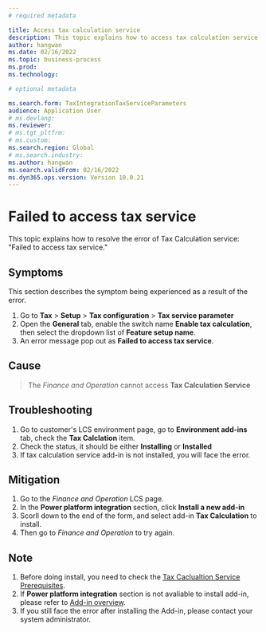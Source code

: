 ```yaml
---
# required metadata 

title: Access tax calculation service
description: This topic explains how to access tax calculation service. 
author: hangwan
ms.date: 02/16/2022
ms.topic: business-process 
ms.prod:  
ms.technology:  

# optional metadata 

ms.search.form: TaxIntegrationTaxServiceParameters   
audience: Application User 
# ms.devlang:  
ms.reviewer: 
# ms.tgt_pltfrm:  
# ms.custom:  
ms.search.region: Global
# ms.search.industry: 
ms.author: hangwan
ms.search.validFrom: 02/16/2022
ms.dyn365.ops.version: Version 10.0.21 
---
```

# Failed to access tax service

This topic explains how to resolve the error of Tax Calculation service: "Failed to access tax service."


## Symptoms

This section describes the symptom being experienced as a result of the error.

1. Go to **Tax** > **Setup** > **Tax configuration** > **Tax service parameter**
2. Open the **General** tab, enable the switch name **Enable tax calculation**, then select the dropdown list of **Feature setup name**.
3. An error message pop out as **Failed to access tax service**. 

## Cause

> The *Finance and Operation* cannot access **Tax Calculation Service**

## Troubleshooting

1. Go to customer's LCS environment page, go to **Environment add-ins** tab, check the **Tax Calclation** item.
2. Check the status, it should be either **Installing** or **Installed**
3. If tax calculation service add-in is not installed, you will face the error.

## Mitigation

1. Go to the *Finance and Operation* LCS page.
2. In the **Power platform integration** section, click **Install a new add-in**
3. Scorll down to the end of the form, and select add-in **Tax Calculation** to install.
4. Then go to *Finance and Operation* to try again.

## Note
1. Before doing install, you need to check the [Tax Caclualtion Service Prerequisites](https://docs.microsoft.com/en-us/dynamics365/fin-ops-core/dev-itpro/power-platform/add-ins-overview).
1. If **Power platform integration** section is not avaliable to install add-in, please refer to [Add-in overview](https://docs.microsoft.com/en-us/dynamics365/fin-ops-core/dev-itpro/power-platform/add-ins-overview).
2. If you still face the error after installing the Add-in, please contact your system administrator.

